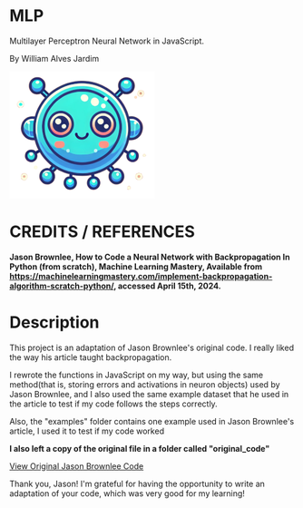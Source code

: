 # MLP
Multilayer Perceptron Neural Network in JavaScript.

By William Alves Jardim

![Logo](./images/logo/logo256x256.png)

# CREDITS / REFERENCES
**Jason Brownlee, How to Code a Neural Network with Backpropagation In Python (from scratch), Machine Learning Mastery, Available from https://machinelearningmastery.com/implement-backpropagation-algorithm-scratch-python/, accessed April 15th, 2024.**

# Description
This project is an adaptation of Jason Brownlee's original code. I really liked the way his article taught backpropagation.

I rewrote the functions in JavaScript on my way, but using the same method(that is, storing errors and activations in neuron objects) used by Jason Brownlee, and I also used the same example dataset that he used in the article to test if my code follows the steps correctly. 

Also, the "examples" folder contains one example used in Jason Brownlee's article, I used it to test if my code worked

**I also left a copy of the original file in a folder called "original_code"**

[View Original Jason Brownlee Code](./original_code/complete_original_code.py)

Thank you, Jason! I'm grateful for having the opportunity to write an adaptation of your code, which was very good for my learning!